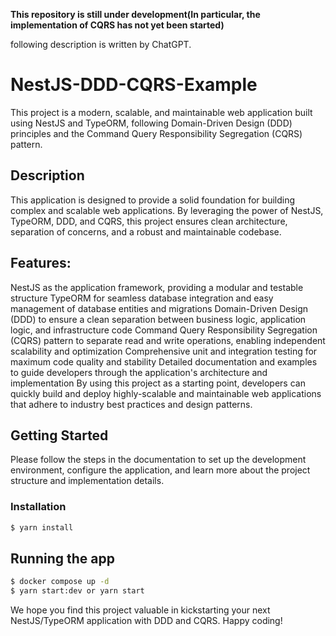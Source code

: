 **This repository is still under development(In particular, the implementation of CQRS has not yet been started)**

following description is written by ChatGPT.

# NestJS-DDD-CQRS-Example

This project is a modern, scalable, and maintainable web application built using NestJS and TypeORM, following Domain-Driven Design (DDD) principles and the Command Query Responsibility Segregation (CQRS) pattern.

## Description

This application is designed to provide a solid foundation for building complex and scalable web applications. By leveraging the power of NestJS, TypeORM, DDD, and CQRS, this project ensures clean architecture, separation of concerns, and a robust and maintainable codebase.

## Features:

NestJS as the application framework, providing a modular and testable structure
TypeORM for seamless database integration and easy management of database entities and migrations
Domain-Driven Design (DDD) to ensure a clean separation between business logic, application logic, and infrastructure code
Command Query Responsibility Segregation (CQRS) pattern to separate read and write operations, enabling independent scalability and optimization
Comprehensive unit and integration testing for maximum code quality and stability
Detailed documentation and examples to guide developers through the application's architecture and implementation
By using this project as a starting point, developers can quickly build and deploy highly-scalable and maintainable web applications that adhere to industry best practices and design patterns.

## Getting Started

Please follow the steps in the documentation to set up the development environment, configure the application, and learn more about the project structure and implementation details.

### Installation
```bash
$ yarn install
```

## Running the app
```bash
$ docker compose up -d
$ yarn start:dev or yarn start
```

We hope you find this project valuable in kickstarting your next NestJS/TypeORM application with DDD and CQRS. Happy coding!
